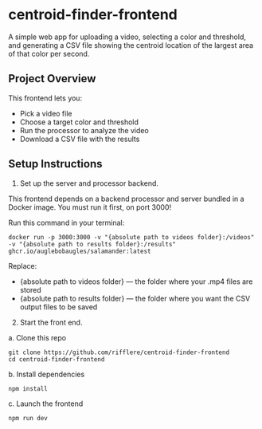 # centroid-finder-frontend
A simple web app for uploading a video, selecting a color and threshold, and generating a CSV file showing the centroid location of the largest area of that color per second.

## Project Overview
This frontend lets you:
- Pick a video file
- Choose a target color and threshold
- Run the processor to analyze the video
- Download a CSV file with the results

## Setup Instructions
1. Set up the server and processor backend.

This frontend depends on a backend processor and server bundled in a Docker image.
You must run it first, on port 3000!

Run this command in your terminal:
```
docker run -p 3000:3000 -v "{absolute path to videos folder}:/videos" -v "{absolute path to results folder}:/results" ghcr.io/auglebobaugles/salamander:latest
```
Replace:
- {absolute path to videos folder} — the folder where your .mp4 files are stored
- {absolute path to results folder} — the folder where you want the CSV output files to be saved
2. Start the front end.

a. Clone this repo
```
git clone https://github.com/rifflere/centroid-finder-frontend
cd centroid-finder-frontend
```

b. Install dependencies
```
npm install
```
c. Launch the frontend
```
npm run dev
```